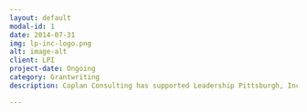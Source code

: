 ```yaml
---
layout: default
modal-id: 1
date: 2014-07-31
img: lp-inc-logo.png
alt: image-alt
client: LPI
project-date: Ongoing
category: Grantwriting
description: Coplan Consulting has supported Leadership Pittsburgh, Inc. in its development efforts through ongoing grantwriting across various programs, as well as ensuring timely reporting and follow-up on grants.

---
```

